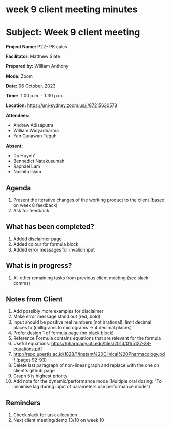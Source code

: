 # week 9 client meeting minutes

# **Subject: Week 9 client meeting**

**Project Name:** P22- PK calcs

**Facilitator:** Matthew Slate

**Prepared by:** William Anthony

**Mode:** Zoom

**Date:** 06 October, 2023

**Time:**  1:00 p.m. - 1:30 p.m.

**Location:** https://uni-sydney.zoom.us/j/87215630578

**Attendees:** 
- Andrew Adisaputra
- William Widyadharma
- Yan Gunawan Teguh


**Absent:**
- Du Huynh'
- Bennedict Natakusumah
- Raphael Lam
- Nashita Islam

## **Agenda**

1. Present the iterative changes of the working product to the client (based on week 8 feedback)
2. Ask for feedback

## What has been completed?

1. Added disclaimer page
2. Added colour for formula block
3. Added error messages for invalid input

## What is in progress?

1. All other remaining tasks from previous client meeting (see slack comms)

## Notes from Client
1. Add possibly more examples for disclaimer
2. Make error message stand out (red, bold)
3. Input should be positive real numbers (not irrational), limit decimal places to (milligrams to micrograms -> 4 decimal places)
4. Prefer design 1 of formula page (no black block)
5. Reference Formula contains equations that are relevant for the formula
6. Useful equations: https://pharmacy.ufl.edu/files/2013/01/5127-28-equations.pdf
7. http://repo.upertis.ac.id/1828/1/Instant%20Clinical%20Pharmacology.pdf (pages 92-93)
8. Delete last paragraph of non-linear graph and replace with the one on client's github page
9. Graph 5 is highest priority
10. Add note for the dynamic/performance mode (Multiple oral dosing: "To minimise lag during input of parameters use performance mode")

## Reminders

1. Check slack for task allocation
2. Next client meeting/demo 13/10 on week 10